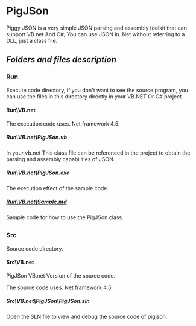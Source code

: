 # PigJSon
Piggy JSON is a very simple JSON parsing and assembly toolkit that can support VB.net And C#, You can use JSON in. Net without referring to a DLL, just a class file.

## ***Folders and files description***

### Run

Execute code directory, if you don't want to see the source program, you can use the files in this directory directly in your VB.NET Or C# project.

#### Run\VB.net

The execution code uses. Net framework 4.5.

##### Run\VB.net\PigJSon.vb

In your vb.net This class file can be referenced in the project to obtain the parsing and assembly capabilities of JSON.

##### Run\VB.net\PigJSon.exe

The execution effect of the sample code.

##### [Run\VB.net\Sample.md](https://github.com/PhongSeow/PigJSon/blob/master/Run/VB.net/Sample.md)

Sample code for how to use the PigJSon class.

## 

### Src

Source code directory.

#### Src\VB.net

PigJSon VB.net Version of the source code.

The source code uses. Net framework 4.5.

##### Src\VB.net\PigJSon\PigJSon.sln

Open the SLN file to view and debug the source code of pigjson.



